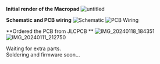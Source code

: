 **Initial render of the Macropad**
![untitled](https://github.com/BBRRE/Macropad/assets/137724145/89a37fad-1683-481a-aa15-e4c6c2df3d98)

**Schematic and PCB wiring**
![Schematic](https://github.com/BBRRE/Macropad/assets/137724145/a3c4b363-b04d-4b61-a997-1ed1cd2f4f31)
![PCB Wiring](https://github.com/BBRRE/Macropad/assets/137724145/ad3918ee-fdbd-43ca-a1ac-a17f516a4e79)

**Ordered the PCB from JLCPCB **
![IMG_20240118_184351](https://github.com/BBRRE/Macropad/assets/137724145/ddfbb33c-7bbd-44ba-a2ae-53de95d65698)
![IMG_20240111_212750](https://github.com/BBRRE/Macropad/assets/137724145/9bde51be-57d9-42f7-acd9-30f67d1c728c)

Waiting for extra parts.<br>
Soldering and firmware soon...

